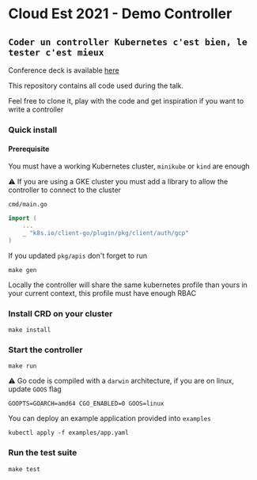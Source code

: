 # Cloud Est 2021 - Demo Controller
## `Coder un controller Kubernetes c'est bien, le tester c'est mieux`

Conference deck is available [here](https://speakerdeck.com/artifakt-io/cloud-est-2021)

This repository contains all code used during the talk.

Feel free to clone it, play with the code and get inspiration if you want to write a controller

### Quick install

#### Prerequisite

You must have a working Kubernetes cluster, `minikube` or `kind` are enough

:warning: If you are using a GKE cluster you must add a library to allow the controller to connect to the cluster

`cmd/main.go`

``` go
import (
    ...
    _ "k8s.io/client-go/plugin/pkg/client/auth/gcp"
)
```

If you updated `pkg/apis` don't forget to run
```
make gen
```

Locally the controller will share the same kubernetes profile than yours in your current context, this profile must have enough RBAC

### Install CRD on your cluster

```
make install
```

### Start the controller

```
make run
```

:warning: Go code is compiled with a `darwin` architecture, if you are on linux, update `GOOS` flag
```
GOOPTS=GOARCH=amd64 CGO_ENABLED=0 GOOS=linux
```

You can deploy an example application provided into `examples`
```
kubectl apply -f examples/app.yaml
```

### Run the test suite

```
make test
```
